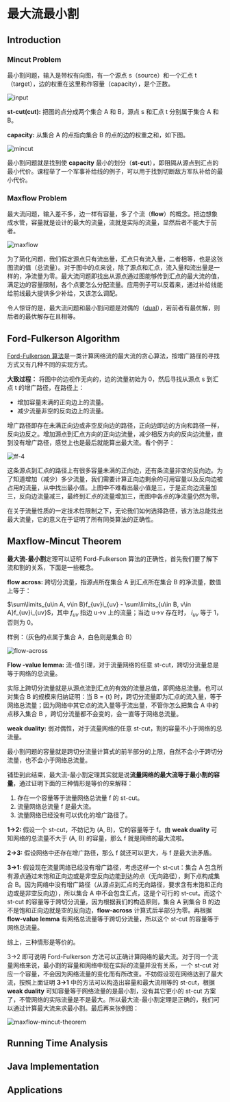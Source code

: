 # 最大流最小割

## Introduction

### Mincut Problem

最小割问题，输入是带权有向图，有一个源点 s（source）和一个汇点 t（target），边的权重在这里称作容量（capacity），是个正数。

![input](https://images2018.cnblogs.com/blog/886021/201807/886021-20180709173247907-44365006.png)

**st-cut(cut):** 把图的点分成两个集合 A 和 B，源点 s 和汇点 t 分别属于集合 A 和 B。

**capacity:** 从集合 A 的点指向集合 B 的点的边的权重之和，如下图。

![mincut](https://images2018.cnblogs.com/blog/886021/201807/886021-20180709173302627-903291742.png)

最小割问题就是找到使 **capacity** 最小的划分（**st-cut**），即阻隔从源点到汇点的最小代价。课程举了一个军事补给线的例子，可以用于找到切断敌方军队补给的最小代价。

### Maxflow Problem

最大流问题，输入差不多，边一样有容量，多了个流（**flow**）的概念。把边想象成水管，容量就是设计的最大的流量，流就是实际的流量，显然后者不能大于前者。

![maxflow](https://images2018.cnblogs.com/blog/886021/201807/886021-20180709173320527-1843369231.png)

为了简化问题，我们假定源点只有流出量，汇点只有流入量，二者相等，也是这张图流的值（总流量）。对于图中的点来说，除了源点和汇点，流入量和流出量是一样的，净流量为零。最大流问题即找出从源点通过图能够传到汇点的最大流的值，满足边的容量限制，各个点要怎么分配流量。应用例子可以反着来，通过补给线能给前线最大提供多少补给，又该怎么调配。

令人惊讶的是，最大流问题和最小割问题是对偶的（[dual](https://zh.wikipedia.org/wiki/%E6%9C%80%E5%A4%A7%E6%B5%81%E6%9C%80%E5%B0%8F%E5%89%B2%E5%AE%9A%E7%90%86)），若前者有最优解，则后者的最优解存在且相等。

## Ford-Fulkerson Algorithm

[Ford-Fulkerson 算法](https://zh.wikipedia.org/wiki/Ford%E2%80%93Fulkerson%E7%AE%97%E6%B3%95)是一类计算网络流的最大流的贪心算法，按增广路径的寻找方式又有几种不同的实现方式。

**大致过程：** 将图中的边视作无向的，边的流量初始为 0，然后寻找从源点 s 到汇点 t 的增广路径，在路径上：

- 增加容量未满的正向边上的流量。
- 减少流量非空的反向边上的流量。

增广路径即存在未满正向边或非空反向边的路径，正向边即边的方向和路径一样，反向边反之。增加源点到汇点方向的正向边流量，减少相反方向的反向边流量，直到没有增广路径，感觉上也是最后就能算出最大流。看个例子：

![ff-4](https://images2018.cnblogs.com/blog/886021/201807/886021-20180710160400341-1272539524.png)

这条源点到汇点的路径上有很多容量未满的正向边，还有条流量非空的反向边。为了知道增加（减少）多少流量，我们需要计算正向边剩余的可用容量以及反向边被占用的流量，从中找出最小值。上图中不难看出最小值是三，于是正向边流量加三，反向边流量减三，最终到汇点的流量增加三，而图中各点的净流量仍然为零。

在关于流量性质的一定技术性限制之下，无论我们如何选择路径，该方法总能找出最大流量，它的意义在于证明了所有同类算法的正确性。

## Maxflow-Mincut Theorem

**最大流-最小割**定理可以证明 Ford-Fulkerson 算法的正确性，首先我们要了解下流和割的关系，下面是一些概念。

**flow across:** 跨切分流量，指源点所在集合 A 到汇点所在集合 B 的净流量，数值上等于：

$\sum\limits_{u\in A, v\in B}f_{uv}i_{uv} - \sum\limits_{u\in B, v\in A}f_{uv}i_{uv}$，其中 $f_{uv}$ 指边 u->v 上的流量；当边 u->v 存在时， $i_{uv}$ 等于 1，否则为 0。

样例：（灰色的点属于集合 A，白色则是集合 B）

![flow-across](https://images2018.cnblogs.com/blog/886021/201807/886021-20180712173001524-1810779024.png)

**Flow -value lemma:** 流-值引理，对于流量网络的任意 st-cut，跨切分流量总是等于网络的总流量。

实际上跨切分流量就是从源点流到汇点的有效的流量总值，即网络总流量。也可以对集合 B 的规模来归纳证明：当 B = {t} 时，跨切分流量即为汇点的流入量，等于网络总流量；因为网络中其它点的流入量等于流出量，不管你怎么把集合 A 中的点移入集合 B ，跨切分流量都不会变的，会一直等于网络总流量。

**weak duality:** 弱对偶性，对于流量网络的任意 st-cut，割的容量不小于网络的总流量。

最小割问题的容量就是跨切分流量计算式的前半部分的上限，自然不会小于跨切分流量，也不会小于网络总流量。

铺垫到此结束，最大流-最小割定理其实就是说**流量网络的最大流等于最小割的容量**，通过证明下面的三种情形是等价的来解释：

1. 存在一个容量等于流量网络总流量 f 的 st-cut。
2. 流量网络总流量 f 是最大流。
3. 流量网络已经没有可以优化的增广路径了。

**1->2:** 假设一个 st-cut，不妨记为 (A, B)，它的容量等于 f。由 **weak duality** 可知网络的总流量不大于 (A, B) 的容量，那么 f 就是网络的最大流啦。

**2->3:** 假设网络中还存在增广路径，那么 f 就还可以更大，与 f 是最大流矛盾。

**3->1:** 假设现在流量网络已经没有增广路径，考虑这样一个 st-cut：集合 A 包含所有源点通过未饱和正向边或是非空反向边能到达的点（无向路径），剩下点构成集合 B。因为网络中没有增广路径（从源点到汇点的无向路径，要求含有未饱和正向边或是非空反向边），所以集合 A 中不会包含汇点，这是个可行的 st-cut。而这个 st-cut 的容量等于跨切分流量，因为根据我们的构造原则，集合 A 到集合 B 的边不是饱和正向边就是空的反向边，**flow-across** 计算式后半部分为零。再根据 **flow-value lemma** 有网络总流量等于跨切分流量，所以这个 st-cut 的容量等于网络总流量。

综上，三种情形是等价的。

3->2 即可说明 Ford-Fulkerson 方法可以正确计算网络的最大流。对于同一个流量网络来说，最小割的容量和网络中现在实际的流量并没有关系，一个 st-cut 对应一个容量，不会因为网络流量的变化而有所改变。不妨假设现在网络达到了最大流，按照上面证明 **3->1** 中的方法可以构造出容量和最大流相等的 st-cut，根据 **weak duality** 可知容量等于网络流量的是最小割，没有其它更小的 st-cut 方案了，不管网络的实际流量是不是最大。所以最大流-最小割定理是正确的，我们可以通过计算最大流来求最小割。最后再来张例图：

![maxflow-mincut-theorem](https://images2018.cnblogs.com/blog/886021/201807/886021-20180713162107610-840553723.png)

## Running Time Analysis

## Java Implementation

## Applications